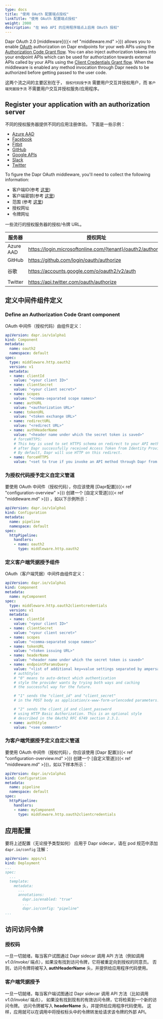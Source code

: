 ```yaml
---
type: docs
title: "使用 OAuth 配置端点授权"
linkTitle: "使用 OAuth 配置端点授权"
weight: 2000
description: "在 Web API 的应用程序端点上启用 OAuth 授权"
---
```


Dapr OAuth 2.0 [middleware]({{< ref "middleware.md" >}}) allows you to enable [OAuth](https://oauth.net/2/) authorization on Dapr endpoints for your web APIs using the [Authorization Code Grant flow](https://tools.ietf.org/html/rfc6749#section-4.1). You can also inject authorization tokens into your endpoint APIs which can be used for authorization towards external APIs called by your APIs using the [Client Credentials Grant flow](https://tools.ietf.org/html/rfc6749#section-4.4). When the middleware is enabled any method invocation through Dapr needs to be authorized before getting passed to the user code.

这两个流之间的主要区别在于， `授权代码授予流` 需要用户交互并授权用户，而 `客户端凭据授予流` 不需要用户交互并授权服务/应用程序。

## Register your application with an authorization server

不同的授权服务器提供不同的应用注册体验。 下面是一些示例：
<!-- IGNORE_LINKS -->
* [Azure AAD](https://docs.microsoft.com/azure/active-directory/develop/v1-protocols-oauth-code)
* [Facebook](https://developers.facebook.com/apps)
* [Fitbit](https://dev.fitbit.com/build/reference/web-api/oauth2/)
* [GitHub](https://developer.github.com/apps/building-oauth-apps/creating-an-oauth-app/)
* [Google APIs](https://console.developers.google.com/apis/credentials/consen)
* [Slack](https://api.slack.com/docs/oauth)
* [Twitter](http://apps.twitter.com/)
<!-- END_IGNORE -->
To figure the Dapr OAuth middleware, you'll need to collect the following information:

* 客户端ID(参考 [这里](https://www.oauth.com/oauth2-servers/client-registration/client-id-secret/))
* 客户端密钥(参考 [这里](https://www.oauth.com/oauth2-servers/client-registration/client-id-secret/))
* 范围 (参考 [这里](https://oauth.net/2/scope/))
* 授权网址
* 令牌网址

一些流行的授权服务器的授权/令牌 URL。

<!-- IGNORE_LINKS -->
| 服务器       | 授权网址                                                          | 令牌网址                                                                                      |
| --------- | ------------------------------------------------------------- | ----------------------------------------------------------------------------------------- |
| Azure AAD | <https://login.microsoftonline.com/{tenant}/oauth2/authorize> | <https://login.microsoftonline.com/{tenant}/oauth2/token>                                 |
| GitHub    | <https://github.com/login/oauth/authorize>                    | <https://github.com/login/oauth/access_token>                                             |
| 谷歌        | <https://accounts.google.com/o/oauth2/v2/auth>                | <https://accounts.google.com/o/oauth2/token> <https://www.googleapis.com/oauth2/v4/token> |
| Twitter   | <https://api.twitter.com/oauth/authorize>                     | <https://api.twitter.com/oauth2/token>                                                    |
<!-- END_IGNORE -->

## 定义中间件组件定义

### Define an Authorization Code Grant component

OAuth 中间件（授权代码）由组件定义：

```yaml
apiVersion: dapr.io/v1alpha1
kind: Component
metadata:
  name: oauth2
  namespace: default
spec:
  type: middleware.http.oauth2
  version: v1
  metadata:
  - name: clientId
    value: "<your client ID>"
  - name: clientSecret
    value: "<your client secret>"
  - name: scopes
    value: "<comma-separated scope names>"
  - name: authURL
    value: "<authorization URL>"
  - name: tokenURL
    value: "<token exchange URL>"
  - name: redirectURL
    value: "<redirect URL>"
  - name: authHeaderName
    value: "<header name under which the secret token is saved>"
    # forceHTTPS:
    # This key is used to set HTTPS schema on redirect to your API method
    # after Dapr successfully received Access Token from Identity Provider.
    # By default, Dapr will use HTTP on this redirect.
  - name: forceHTTPS
    value: "<set to true if you invoke an API method through Dapr from https origin>"
```

### 为授权代码授予定义自定义管道

要使用 OAuth 中间件（授权代码），你应该使用 [Dapr配置]({{< ref "configuration-overview" >}}) 创建一个 [自定义管道]({{< ref "middleware.md" >}}) ，如以下示例所示：

```yaml
apiVersion: dapr.io/v1alpha1
kind: Configuration
metadata:
  name: pipeline
  namespace: default
spec:
  httpPipeline:
    handlers:
    - name: oauth2
      type: middleware.http.oauth2
```

### 定义客户端凭据授予组件

OAuth（客户端凭据）中间件由组件定义：

```yaml
apiVersion: dapr.io/v1alpha1
kind: Component
metadata:
  name: myComponent
spec:
  type: middleware.http.oauth2clientcredentials
  version: v1
  metadata:
  - name: clientId
    value: "<your client ID>"
  - name: clientSecret
    value: "<your client secret>"
  - name: scopes
    value: "<comma-separated scope names>"
  - name: tokenURL
    value: "<token issuing URL>"
  - name: headerName
    value: "<header name under which the secret token is saved>"
  - name: endpointParamsQuery
    value: "<list of additional key=value settings separated by ampersands or semicolons forwarded to the token issuing service>"
    # authStyle:
    # "0" means to auto-detect which authentication
    # style the provider wants by trying both ways and caching
    # the successful way for the future.

    # "1" sends the "client_id" and "client_secret"
    # in the POST body as application/x-www-form-urlencoded parameters.

    # "2" sends the client_id and client_password
    # using HTTP Basic Authorization. This is an optional style
    # described in the OAuth2 RFC 6749 section 2.3.1.
  - name: authStyle
    value: "<see comment>"
```

### 为客户端凭据授予定义自定义管道

要使用 OAuth 中间件（授权代码），你应该使用 [Dapr 配置]({{< ref "configuration-overview.md" >}}) 创建一个 [自定义管道]({{< ref "middleware.md" >}})，如以下样本所示：

```yaml
apiVersion: dapr.io/v1alpha1
kind: Configuration
metadata:
  name: pipeline
  namespace: default
spec:
  httpPipeline:
    handlers:
    - name: myComponent
      type: middleware.http.oauth2clientcredentials
```

## 应用配置

要将上述配置（无论授予类型如何） 应用于 Dapr sidecar，请在 pod 规范中添加 `dapr.io/config` 注解：

```yaml
apiVersion: apps/v1
kind: Deployment
...
spec:
  ...
  template:
    metadata:
      ...
      annotations:
        dapr.io/enabled: "true"
        ...
        dapr.io/config: "pipeline"
...
```

## 访问访问令牌

### 授权码

一旦一切就绪，每当客户试图通过 Dapr sidecar 调用 API 方法（例如调用 *v1.0/invoke/* 端点），如果没有找到访问令牌，它将被重定向到授权的同意页。 否则，访问令牌将被写入 **authHeaderName** 头，并提供给应用程序代码使用。

### 客户端凭据授予

一旦一切就绪，每当客户端试图通过 Dapr sidecar 调用 API 方法（比如调用 *v1.0/invoke/* 端点）， 如果没有找到现有的有效访问令牌，它将检索到一个新的访问令牌。 访问令牌被写入 **headerName** 头，并提供给应用程序代码使用。 这样，应用就可以在调用中将授权标头中的令牌转发给请求该令牌的外部 API。
